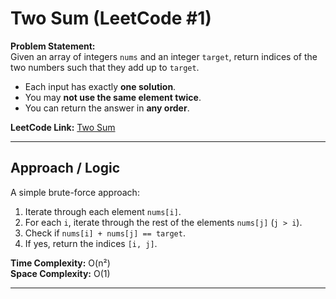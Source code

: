 # Two Sum (LeetCode #1)

**Problem Statement:**  
Given an array of integers `nums` and an integer `target`, return indices of the two numbers such that they add up to `target`.  

- Each input has exactly **one solution**.  
- You may **not use the same element twice**.  
- You can return the answer in **any order**.  

**LeetCode Link:** [Two Sum](https://leetcode.com/problems/two-sum/description/)

---

## Approach / Logic

A simple brute-force approach:  

1. Iterate through each element `nums[i]`.  
2. For each `i`, iterate through the rest of the elements `nums[j]` (`j > i`).  
3. Check if `nums[i] + nums[j] == target`.  
4. If yes, return the indices `[i, j]`.  

**Time Complexity:** O(n²)  
**Space Complexity:** O(1)

---


